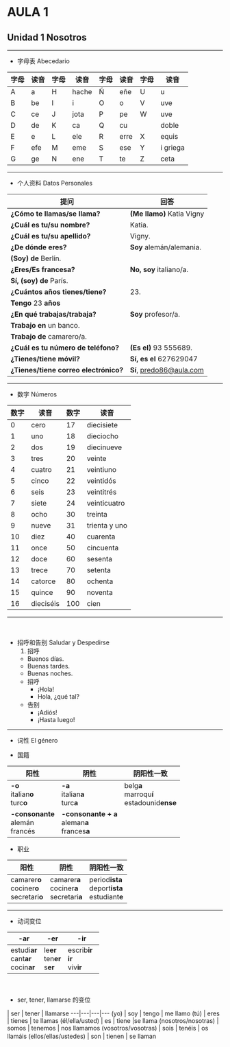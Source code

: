 # AULA 1
## Unidad 1 Nosotros

-----

- 字母表 Abecedario

字母|读音|字母|读音|字母|读音|字母|读音
---|---|---|---|---|---|---|---
A | a | H | hache | Ñ | eñe | U | u
B | be | I |i | O |o | V | uve
C | ce | J |jota | P |pe | W |uve
D | de | K |ca | Q |cu |  |doble
E | e | L |ele | R |erre | X | equis
F |efe | M |eme | S |ese | Y | i griega
G |ge | N |ene | T |te | Z | ceta

----

- 个人资料 Datos Personales

提问|回答
---|----
**¿Cómo te llamas/se llama?** | **(Me llamo)** Katia Vigny
**¿Cuál es tu/su nombre?** | Katia.
**¿Cuál es tu/su apellido?** | Vigny.
**¿De dónde eres?** | **Soy** alemán/alemania.
 | **(Soy) de** Berlín.
**¿Eres/Es francesa?** | **No, soy** italiano/a.
 | **Sí, (soy) de** París.
**¿Cuántos años tienes/tiene?** | 23.
 | **Tengo** 23 **años**
**¿En qué trabajas/trabaja?** | **Soy** profesor/a.
 | **Trabajo en** un banco.
 | **Trabajo de** camarero/a.
**¿Cuál es tu número de teléfono?** | **(Es el)** 93 555689.
**¿Tienes/tiene móvil?** | **Sí, es el** 627629047
**¿Tienes/tiene correo electrónico?** | **Sí**, predo86@aula.com

----

- 数字 Números

数字|读音|数字|读音
----|----|----|----
0 | cero | 17 | diecisiete
1 | uno | 18 | dieciocho
2 | dos | 19 | diecinueve
3 | tres | 20 | veinte
4 | cuatro | 21 | veintiuno
5 |cinco | 22 | veintidós
6 |seis | 23 | veintitrés
7 |siete | 24 | veinticuatro
8 |ocho | 30 | treinta
9 |nueve | 31 | trienta y uno
10 |diez | 40 | cuarenta
11 |once | 50 |cincuenta
12 |doce | 60 |sesenta
13 |trece | 70 |setenta
14 |catorce | 80 |ochenta
15 |quince | 90 |noventa
16 | dieciséis | 100 |cien

----
　　
- 招呼和告别 Saludar y Despedirse
  1. 招呼
    - Buenos días.
    - Buenas tardes.
    - Buenas noches.
  - 招呼
    - ¡Hola!
    - Hola, ¿qué tal?
  - 告别
    - ¡Adiós!
    - ¡Hasta luego!

----

- 词性 El género

- 国籍

阳性|阴性|阴阳性一致
---|---|---
**-o** <br> italian**o** <br> turc**o** | **-a** <br> italian**a** <br> turc**a** | belg**a** <br> marroqu**í** <br> estadounid**ense**
**-consonante** <br> alemán <br> francés| **-consonante + a** <br> aleman**a** <br> frances**a**|

- 职业

阳性|阴性|阴阳性一致
---|---|---
camarer**o**<br>cociner**o**<br>secretari**o** | camarer**a**<br>cociner**a**<br>secretari**a** | period**ista**<br>deport**ista**<br>estudiant**e**

-----

- 动词变位

-ar | -er | -ir
----|----|----
estudi**ar**<br>cant**ar**<br>cocin**ar** | le**er**<br>ten**er**<br>s**er** | escrib**ir**<br>**ir**<br>viv**ir**　　
　　
- ser, tener, llamarse 的变位

| ser | tener | llamarse
---|---|---|---
(yo) | soy | tengo | me llamo
(tú) | eres | tienes | te llamas
(él/ella/usted) | es | tiene |se llama
(nosotros/nosotras) | somos | tenemos | nos llamamos
(vosotros/vosotras) | sois | tenéis | os llamáis
(ellos/ellas/ustedes) | son | tienen | se llaman
　　
　　
　　
